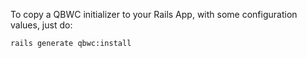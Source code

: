 To copy a QBWC initializer to your Rails App, with some configuration values, just do:

    rails generate qbwc:install
